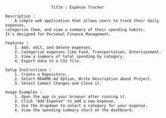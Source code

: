                         Title : Expense Tracker

    Description :
        A simple web application that allows users to track their daily expenses,
    categorize them, and view a summary of their spending habits.
    It's designed for Personal Finance Management.

    Features : 
        1. Add, edit, and delete expenses.
        2. Categorize expenses like Food, Transportation, Entertainment.
        3. View a summary of total spending by category.
        4. Export data to a CSV file.
        
    Setup Instructions : 
        1. Create a Repository.
        2. Select README.md Option, Write Description about Project.
        3. Select Commit Changes and Close it.
        
    Usage Examples : 
        1. Open the app in your browser after running it.
        2. Click "Add Expense" to add a new expense.
        3. Use the dropdown to select a category for your expense.
        4. View the spending summary chart on the dashboard.
